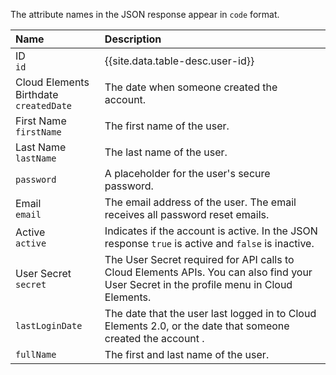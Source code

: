 The attribute names in the JSON response appear in `code` format.

| Name | Description   |
| :------------- | :------------- |
| ID</br> `id`  |  {{site.data.table-desc.user-id}}   |
| Cloud Elements Birthdate</br>`createdDate` | The date when someone created the account. |
| First Name</br>`firstName` | The first name of the user. |
| Last Name</br>`lastName` | The last name of the user. |
| `password` | A placeholder for the user's secure password. |
| Email</br>`email` | The email address of the user. The email receives all password reset emails.  |
| Active</br>`active` | Indicates if the account is active. In the JSON response `true` is active and `false` is inactive.
| User Secret</br>`secret` | The User Secret required for API calls to Cloud Elements APIs. You can also find your User Secret in the profile menu in Cloud Elements. |
| `lastLoginDate` | The date that the user last logged in to Cloud Elements 2.0, or the date that someone created the account . |
| `fullName` | The first and last name of the user. |
